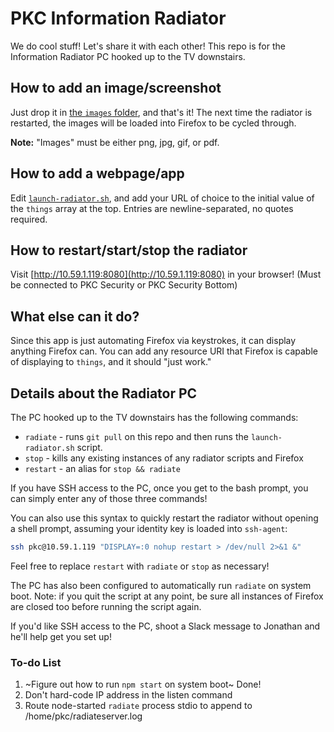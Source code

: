 PKC Information Radiator
=====
We do cool stuff! Let's share it with each other! This repo is for the Information Radiator PC hooked up to the TV downstairs.

## How to add an image/screenshot
Just drop it in [the `images` folder](https://github.com/jming422/info-radiator/tree/master/images), and that's it! The next time the radiator is restarted, the images will be loaded into Firefox to be cycled through.

**Note:** "Images" must be either png, jpg, gif, or pdf.

## How to add a webpage/app
Edit [`launch-radiator.sh`](https://github.com/jming422/info-radiator/blob/master/launch-radiator.sh), and add your URL of choice to the initial value of the `things` array at the top. Entries are newline-separated, no quotes required.

## How to restart/start/stop the radiator
Visit [http://10.59.1.119:8080](http://10.59.1.119:8080) in your browser! (Must be connected to PKC Security or PKC Security Bottom)

## What else can it do?
Since this app is just automating Firefox via keystrokes, it can display anything Firefox can. You can add any resource URI that Firefox is capable of displaying to `things`, and it should "just work."

## Details about the Radiator PC
The PC hooked up to the TV downstairs has the following commands:
  - `radiate` - runs `git pull` on this repo and then runs the `launch-radiator.sh` script.
  - `stop` - kills any existing instances of any radiator scripts and Firefox
  - `restart` - an alias for `stop && radiate`

If you have SSH access to the PC, once you get to the bash prompt, you can simply enter any of those three commands!

You can also use this syntax to quickly restart the radiator without opening a shell prompt, assuming your identity key is loaded into `ssh-agent`:
```bash
ssh pkc@10.59.1.119 "DISPLAY=:0 nohup restart > /dev/null 2>&1 &"
```
Feel free to replace `restart` with `radiate` or `stop` as necessary!

The PC has also been configured to automatically run `radiate` on system boot. Note: if you quit the script at any point, be sure all instances of Firefox are closed too before running the script again.

If you'd like SSH access to the PC, shoot a Slack message to Jonathan and he'll help get you set up!

### To-do List
1. ~Figure out how to run `npm start` on system boot~ Done!
2. Don't hard-code IP address in the listen command
3. Route node-started `radiate` process stdio to append to /home/pkc/radiateserver.log
